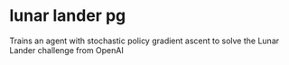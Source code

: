 # lunar lander pg
 Trains an agent with stochastic policy gradient ascent to solve the Lunar Lander challenge from OpenAI
